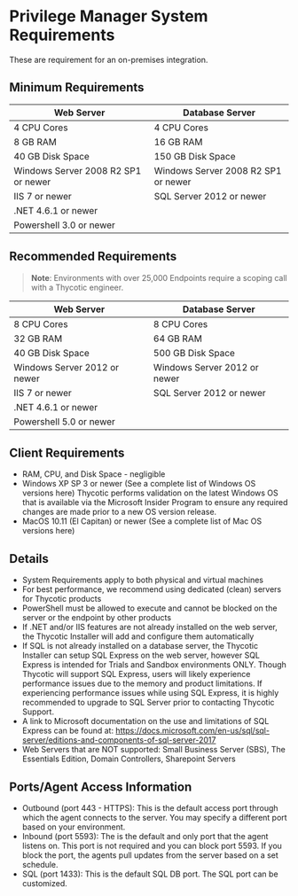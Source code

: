 [title]: # (Privilege Manager System Requirements)
[tags]: # (ports,on-premises)
[priority]: # (501)
# Privilege Manager System Requirements

These are requirement for an on-premises integration.

## Minimum Requirements

| Web Server | Database Server |
| ----- | ----- |
| 4 CPU Cores | 4 CPU Cores |
| 8 GB RAM | 16 GB RAM |
| 40 GB Disk Space | 150 GB Disk Space |
| Windows Server 2008 R2 SP1 or newer | Windows Server 2008 R2 SP1 or newer |
| IIS 7 or newer | SQL Server 2012 or newer |
| .NET 4.6.1 or newer |  |
| Powershell 3.0 or newer |   |

## Recommended Requirements

>**Note**:
>Environments with over 25,000 Endpoints require a scoping call with a Thycotic engineer.

| Web Server | Database Server |
| ----- | ----- |
| 8 CPU Cores | 8 CPU Cores |
| 32 GB RAM | 64 GB RAM |
| 40 GB Disk Space | 500 GB Disk Space |
| Windows Server 2012 or newer | Windows Server 2012 or newer |
| IIS 7 or newer | SQL Server 2012 or newer |
| .NET 4.6.1 or newer | |  
| Powershell 5.0 or newer | |  

## Client Requirements

* RAM, CPU, and Disk Space - negligible
* Windows XP SP 3 or newer (See a complete list of Windows OS versions here)
  Thycotic performs validation on the latest Windows OS that is available via the Microsoft Insider Program to ensure any required changes are made prior to a new OS version release.
* MacOS 10.11 (El Capitan) or newer (See a complete list of Mac OS versions here)

## Details

* System Requirements apply to both physical and virtual machines
* For best performance, we recommend using dedicated (clean) servers for Thycotic products
* PowerShell must be allowed to execute and cannot be blocked on the server or the endpoint by other products
* If .NET and/or IIS features are not already installed on the web server, the Thycotic Installer will add and configure them automatically
* If SQL is not already installed on a database server, the Thycotic Installer can setup SQL Express on the web server, however SQL Express is intended for Trials and Sandbox environments ONLY. Though Thycotic will support SQL Express, users will likely experience performance issues due to the memory and product limitations. If experiencing performance issues while using SQL Express, it is highly recommended to upgrade to SQL Server prior to contacting Thycotic Support.
* A link to Microsoft documentation on the use and limitations of SQL Express can be found at: https://docs.microsoft.com/en-us/sql/sql-server/editions-and-components-of-sql-server-2017
* Web Servers that are NOT supported: Small Business Server (SBS), The Essentials Edition, Domain Controllers, Sharepoint Servers

## Ports/Agent Access Information

* Outbound (port 443 - HTTPS): This is the default access port through which the agent connects to the server. You may specify a different port based on your environment.
* Inbound (port 5593): The is the default and only port that the agent listens on. This port is not required and you can block port 5593. If you block the port, the agents pull updates from the server based on a set schedule.
* SQL (port 1433): This is the default SQL DB port. The SQL port can be customized.

<!--
For trial and POC environments (or production environments with less than 500 endpoints)	
Server requirements:  Windows Server (2012 or newer), can be used to host both IIS and SQL (SQL Express is acceptable for trial environments ONLY, but is NOT supported for troubleshooting assistance) [RAM = 16GB; CPU = 4 cores at 2.4GHz; Disk Space = 50GB]

Client specifications: [RAM = 50MB; CPU = Negligible; Disk Space = 15-30MB]

For production environments +500 endpoints	
Web Server requirements: Windows Server (2012 or newer) [Requirements range for 500-50,000 endpoints: RAM = 8-64GB; CPU = 4-8 cores at 2.4GHz; Disk Space = 10-40GB]

Database Server requirements: SQL Server 2008 SP2 or newer on a Windows Server 2012 or newer with a SQL database license installed (SQL Express is not recommended for Production environments) [Requirements range for 500-50,000 endpoints: RAM = 16-64GB; CPU = 4-8 cores at 2.4GHz; Disk Space = 150-500GB]

Windows endpoint requirements: Operating System must be Windows XP (>version 5.1) or newer. (See a complete list of Windows OS versions here); Required .NET 4.0 or higher installed 

Mac endpoint requirements: Operating System must be MacOS 10.11 (El Capitan) or newer. (See a complete list of Mac OS versions here)  

For detailed system requirements, please review this Thycotic Technical  Article: https://thycotic.force.com/support/s/article/System-Requirements-Privilege-Manager

Privilege Manager's estimated resource utilization on the endpoints	
Memory:

Core Agent Service uses between 30 and 60 MB
Application Control Service uses between 50 and 120 MB
If less resources are available on a computer the agent will use less memory.
CPU:

Core Agent 0.5% - Core Agent will poll the server periodically for policy updates. No impact on CPU performance
Application Control Service ranges from 0 to 5% CPU usage. It depends on how many processes are being launched. If no new processes are launched there is 0% CPU usage. When a new process spawns, there is a short spike of a couple hundred milliseconds of 5% CPU usage. If 1000’s of new processes are launched at the same time, the CPU spike will be higher and longer.
Start-up Times:

Negligible difference in boot-up time with our agent.
Service start-up time has been improved in v10.5.
-->